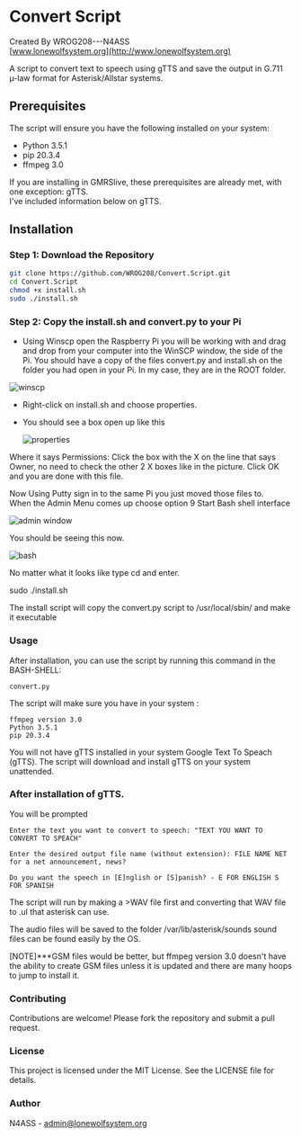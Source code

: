 # Convert Script

Created By WROG208---N4ASS  
[www.lonewolfsystem.org](http://www.lonewolfsystem.org)

A script to convert text to speech using gTTS and save the output in G.711 µ-law format for Asterisk/Allstar systems.

## Prerequisites

The script will ensure you have the following installed on your system:

- Python 3.5.1
- pip 20.3.4
- ffmpeg 3.0

If you are installing in GMRSlive, these prerequisites are already met, with one exception: gTTS.  
I've included information below on gTTS.

## Installation

### Step 1: Download the Repository

```sh
git clone https://github.com/WROG208/Convert.Script.git
cd Convert.Script
chmod +x install.sh
sudo ./install.sh
```
### Step 2: Copy the install.sh and convert.py to your Pi

- Using Winscp open the Raspberry Pi you will be working with and drag and drop from your computer into the WinSCP window, the side of the Pi. You should have a copy of the files convert.py and install.sh on the folder you had open in your Pi. In my case, they are in the ROOT folder.

![winscp](https://github.com/WROG208/Convert.Script/assets/147953407/6384df11-0cc0-4001-bd84-3ea5e27c8360)

- Right-click on install.sh and choose properties.
- You should see a box open up like this

   ![properties](https://github.com/WROG208/Convert.Script/assets/147953407/8b604d67-a480-4449-9d86-c1c0ba916157)

Where it says Permissions: Click the box with the X on the line that says Owner, no need to check the other 2 X boxes like in the picture.
Click OK and you are done with this file.

Now Using Putty sign in to the same Pi you just moved those files to.<br>
When the Admin Menu comes up choose option 9 Start Bash shell interface

![admin window](https://github.com/WROG208/Convert.Script/assets/147953407/4acc4ebc-9ebb-4a70-98ba-3a89edb0fa5a)

You should be seeing this now.

![bash](https://github.com/WROG208/Convert.Script/assets/147953407/46344486-e8db-4f5a-b515-5ca5934c36f2)

No matter what it looks like type cd and enter.

sudo ./install.sh

The install script will copy the convert.py script to /usr/local/sbin/ and make it executable


### Usage
After installation, you can use the script by running this command in the BASH-SHELL: 
```
convert.py 
```

The script will make sure you have in your system :
```
ffmpeg version 3.0
Python 3.5.1
pip 20.3.4
```
You will not have gTTS installed in your system Google Text To Speach (gTTS). The script will download and install gTTS on your system unattended.

### After installation of gTTS.

You will be prompted
```
Enter the text you want to convert to speech: "TEXT YOU WANT TO CONVERT TO SPEACH"

Enter the desired output file name (without extension): FILE NAME NET for a net announcement, news?

Do you want the speech in [E]nglish or [S]panish? - E FOR ENGLISH S FOR SPANISH
```
The script will run by making a >WAV file first and converting that WAV file to .ul that asterisk can use.

The audio files will be saved to the folder /var/lib/asterisk/sounds  sound files can be found easily by the OS.

[NOTE]***GSM files would be better, but ffmpeg version 3.0 doesn't have the ability to create GSM files unless it is updated and there are many hoops to jump to install it.

### Contributing
Contributions are welcome! Please fork the repository and submit a pull request.

### License
This project is licensed under the MIT License. See the LICENSE file for details.

### Author
N4ASS - admin@lonewolfsystem.org
